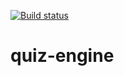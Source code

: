 [![Build status](https://ci.appveyor.com/api/projects/status/hssj5o1smn593gef/branch/master?svg=true)](https://ci.appveyor.com/project/Qubiz/quiz-engine/branch/master)

# quiz-engine

